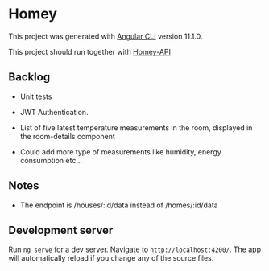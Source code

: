 # Homey

This project was generated with [Angular CLI](https://github.com/angular/angular-cli) version 11.1.0.

This project should run together with [Homey-API](https://github.com/Assimilate/homey-api)

## Backlog

- Unit tests

- JWT Authentication.

- List of five latest temperature measurements in the room, displayed in the room-details component

- Could add more type of measurements like humidity, energy consumption etc...

## Notes

- The endpoint is /houses/:id/data instead of /homes/:id/data

## Development server

Run `ng serve` for a dev server. Navigate to `http://localhost:4200/`. The app will automatically reload if you change any of the source files.
